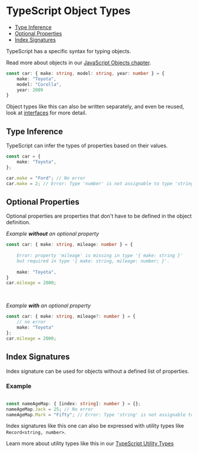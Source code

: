 # TypeScript Object Types

- [Type Inference](#type-inference)
- [Optional Properties](#optional-properties)
- [Index Signatures](#index-signatures)

TypeScript has a specific syntax for typing objects.

Read more about objects in our [JavaScript Objects chapter]().

```ts
const car: { make: string, model: string, year: number } = {
    make: "Toyota",
    model: "Corolla",
    year: 2009
}
```

Object types like this can also be written separately, and even be reused, look at [interfaces](https://www.w3schools.com/typescript/typescript_aliases_and_interfaces.php) for more detail.


## Type Inference

TypeScript can infer the types of properties based on their values.

```ts
const car = {
    make: "Toyota",
};

car.make = "Ford"; // No error
car.make = 2; // Error: Type 'number' is not assignable to type 'string'.
```

## Optional Properties


Optional properties are properties that don't have to be defined in the object definition.

*Example **without** an optional property*

```ts
const car: { make: string, mileage: number } = {
                                                                        /* 
    Error: property 'mileage' is missing in type '{ make: string }'
    but required in type '{ make: string, mileage: number; }'.
                                                                        */
    make: "Toyota",
}
car.mileage = 2000;
```
<br>

*Example **with** an optional property*

```ts
const car: { make: string, mileage?: number } = {
    // no error
    make: "Toyota"
};
car.mileage = 2000;

```



## Index Signatures

Index signature can be used for objects without a defined list of properties.

### Example

```ts

const nameAgeMap: { [index: string]: number } = {};
nameAgeMap.Jack = 25; // No error
nameAgeMap.Mark = "Fifty"; // Error: Type 'string' is not assignable to type 'number'.

```

Index signatures like this one can also be expressed with utility types like `Record<string, number>`.

Learn more about utility types like this in our [TypeScript Utility Types](https://www.w3schools.com/typescript/typescript_utility_types.php)

